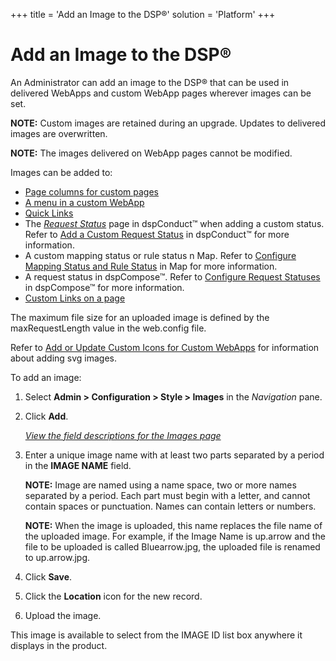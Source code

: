 +++
title = 'Add an Image to the DSP®'
solution = 'Platform'
+++

# Add an Image to the DSP®

An Administrator can add an image to the DSP® that can be used in
delivered WebApps and custom WebApp pages wherever images can be set.

**NOTE:** Custom images are retained during an upgrade. Updates to
delivered images are overwritten.

**NOTE:** The images delivered on WebApp pages cannot be modified.

Images can be added to:

  - [Page columns for custom
    pages](../../WebApp_Dev/Link_to_a_Page_Using_Buttons_and_Images.htm)
  - [A menu in a custom
    WebApp](../../WebApp_Dev/Add_a_Menu_to_the_Navigation_Pane.htm)
  - [Quick Links](Create_Quick_Links_by_Role.htm)
  - The *[Request
    Status](../../../Master_Data_Mgmt/dspConduct/Page_Desc/Request_Status.htm)*
    page in dspConduct™ when adding a custom status. Refer to [Add a
    Custom Request
    Status](../../../Master_Data_Mgmt/dspConduct/Use_Cases/Add_a_Custom_Request_Status.htm)
    in dspConduct™ for more information.
  - A custom mapping status or rule status n Map. Refer to [Configure
    Mapping Status and Rule
    Status](../../../Migration/Map/Use_Cases/Mapping_Status_and_Rule_Status.htm#Configure_Mapping_Status_and_Rule_Status)
    in Map for more information.
  - A request status in dspCompose™. Refer to [Configure Request
    Statuses](../../../Data_Quality/dspCompose/Config/Configure_Request_Statuses.htm)
    in dspCompose™ for more information.
  - [Custom Links on a page](Add_a_Custom_Link.htm)

The maximum file size for an uploaded image is defined by the
maxRequestLength value in the web.config file.

Refer to [Add or Update Custom Icons for Custom
WebApps](Add%20or%20Update%20Custom%20Icons%20for%20Custom%20WebApps.htm)
for information about adding svg images.

To add an image:

1.  Select **Admin \> Configuration \> Style \> Images** in the
    *Navigation* pane.

2.  Click **Add**.
    
    *[View the field descriptions for the Images
    page](../Page_Desc/Images%20H.htm)*

3.  Enter a unique image name with at least two parts separated by a
    period in the **IMAGE NAME** field.
    
    **NOTE:** Image are named using a name space, two or more names
    separated by a period. Each part must begin with a letter, and
    cannot contain spaces or punctuation. Names can contain letters or
    numbers.
    
    **NOTE:** When the image is uploaded, this name replaces the file
    name of the uploaded image. For example, if the Image Name is
    up.arrow and the file to be uploaded is called Bluearrow.jpg, the
    uploaded file is renamed to up.arrow.jpg.

4.  Click **Save**.

5.  Click the **Location** icon for the new record.

6.  Upload the image.

This image is available to select from the IMAGE ID list box anywhere it
displays in the product.
